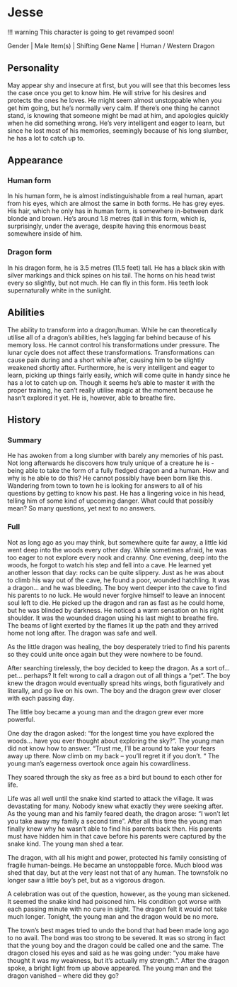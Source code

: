 # Jesse
!!! warning
    This character is going to get revamped soon!

Gender | Male
Item(s) | Shifting Gene
Name | Human / Western Dragon

## Personality
May appear shy and insecure at first, but you will see that this becomes less the case once you get to know him. He will strive for his desires and protects the ones he loves. He might seem almost unstoppable when you get him going, but he’s normally very calm. If there’s one thing he cannot stand, is knowing that someone might be mad at him, and apologies quickly when he did something wrong. He’s very intelligent and eager to learn, but since he lost most of his memories, seemingly because of his long slumber, he has a lot to catch up to.

## Appearance
### Human form
In his human form, he is almost indistinguishable from a real human, apart from his eyes, which are almost the same in both forms. He has grey eyes. His hair, which he only has in human form, is somewhere in-between dark blonde and brown.
He’s around 1.8 metres (tall in this form, which is, surprisingly, under
the average, despite having this enormous beast somewhere inside of him.

### Dragon form
In his dragon form, he is 3.5 metres (11.5 feet) tall. He has a black skin with silver markings and thick spines on his tail. The horns on his head twist every so slightly, but not much. He can fly in this form. His teeth look supernaturally white in the sunlight.

## Abilities
The ability to transform into a dragon/human. While he can
theoretically utilise all of a dragon’s abilities, he’s lagging far behind because of his memory loss. He cannot control his transformations under pressure. The lunar cycle does not affect these transformations. Transformations can cause pain during and a short while after, causing him to be slightly weakened shortly after. Furthermore, he is very intelligent and eager to learn, picking up things fairly
easily, which will come quite in handy since he has a lot to catch up on. Though it seems he’s able to master it with the proper training, he can’t really utilise magic at the moment because he hasn’t explored it yet. He is, however, able to breathe fire.

## History
### Summary
He has awoken from a long slumber with barely any memories of his past. Not long afterwards he discovers how truly unique of a creature he is - being able to take the form of a fully fledged dragon and a human. How and why is he able to do this? He cannot possibly have been born like this. Wandering from town to town he is looking for answers to all of his questions by getting to know his past. He has a lingering voice in his head, telling him of some kind of upcoming danger. What could that possibly mean? So many questions, yet next to no answers.

### Full
Not as long ago as you may think, but somewhere quite far away, a little kid went deep into the woods every other day. While sometimes afraid, he was too eager to not explore every nook and cranny.
One evening, deep into the woods, he forgot to watch his step and fell into a cave. He learned yet another lesson that day: rocks can be quite slippery. Just as he was about to climb his way out of the cave, he found a poor, wounded hatchling. It was a dragon… and he was bleeding. The boy went deeper into the cave to find his parents to no luck. He would never forgive himself to leave an innocent soul left to die. He picked up the dragon and ran as fast as he could home, but he was blinded by darkness. He noticed a warm sensation on his right shoulder. It was the wounded dragon using his last might to breathe fire. The beams of light exerted by the flames lit up the path and they arrived home not long after. The dragon was safe and well.

As the little dragon was healing, the boy desperately tried to find his parents so they could unite once again but they were nowhere to be found.

After searching tirelessly, the boy decided to keep the dragon. As a sort of… pet… perhaps? It felt wrong to call a dragon out of all things a “pet”. The boy knew the dragon would eventually spread hits wings, both figuratively and literally, and go live on his own. The boy and the dragon grew ever closer with each passing day.

The little boy became a young man and the dragon grew ever more powerful.

One day the dragon asked: “for the longest time you have explored the woods… have you ever thought about exploring the sky?”. The young man did not know how to answer. “Trust me, I’ll be around to take your fears away up there. Now climb on my back – you’ll regret it if you don’t. “ The young man’s eagerness overtook once again his cowardliness.

They soared through the sky as free as a bird but bound to each other for life.

Life was all well until the snake kind started to attack the village. It was devastating for many. Nobody knew what exactly they were seeking after. As the young man and his family feared death, the dragon arose: “I won’t let you take away my family a second time”. After all this time the young man finally knew why he wasn’t able to find his parents back then. His parents must have hidden him in that cave before his parents were captured by the snake kind. The young man shed a tear.

The dragon, with all his might and power, protected his family consisting of fragile human-beings. He became an unstoppable force. Much blood was shed that day, but at the very least not that of any human. The townsfolk no longer saw a little boy’s pet, but as a vigorous dragon.

A celebration was out of the question, however, as the young man sickened. It seemed the snake kind had poisoned him. His condition got worse with each passing minute with no cure in sight. The dragon felt it would not take much longer. Tonight, the young man and the dragon would be no more.

The town’s best mages tried to undo the bond that had been made long ago to no avail. The bond was too strong to be severed. It was so strong in fact that the young boy and the dragon could be called one and the same. The dragon closed his eyes and said as he was going under: “you make have thought it was my weakness, but it’s actually my strength.”. After the dragon spoke, a bright light from up above appeared. The young man and the dragon vanished – where did they go?
